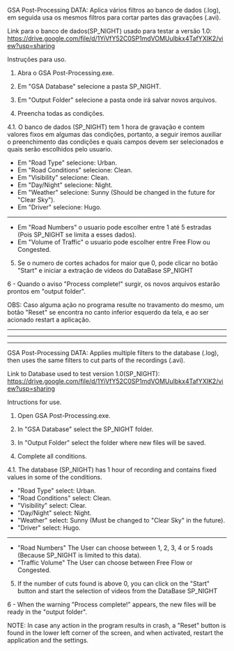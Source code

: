  GSA Post-Processing DATA: Aplica vários filtros ao banco de dados (.log), em seguida usa os mesmos filtros para cortar partes das gravações (.avi).
 
 Link para o banco de dados(SP_NIGHT) usado para testar a versão 1.0:
  https://drive.google.com/file/d/1YiVfY52C0SP1mdVOMUuIbkx4TafYXIK2/view?usp=sharing

Instruções para uso.

1. Abra o GSA Post-Processing.exe.

2. Em "GSA Database" selecione a pasta SP_NIGHT.

3. Em "Output Folder" selecione a pasta onde irá salvar novos arquivos.

4. Preencha todas as condições.
   
4.1. O banco de dados (SP_NIGHT) tem 1 hora de gravação e contem valores fixos em algumas das condições, portanto, a seguir iremos auxiliar o preenchimento das condições e quais campos devem ser selecionados e quais serão escolhidos pelo usuario.
   
  - Em "Road Type" selecione:  Urban.
  - Em "Road Conditions" selecione:  Clean.
  - Em "Visibility" selecione:  Clean.
  - Em "Day/Night" selecione:  Night.
  - Em "Weather" selecione:  Sunny (Should be changed in the future for "Clear Sky").
  - Em "Driver" selecione:  Hugo.
---   ---   ---   ---   ---   ---   ---   
 - Em "Road Numbers" o usuario pode escolher entre 1 até 5 estradas (Pois SP_NIGHT se limita a esses dados).
 - Em "Volume of Traffic" o usuario pode escolher entre Free Flow ou Congested.

5. Se o numero de cortes achados for maior que 0, pode clicar no botão "Start" e iniciar a extração de videos do DataBase SP_NIGHT

6 - Quando o aviso "Process complete!" surgir, os novos arquivos estarão prontos em "output folder".


OBS: Caso alguma ação no programa resulte no travamento do mesmo, um botão "Reset" se encontra no canto inferior esquerdo da tela, e ao ser acionado restart a aplicação.


_______________________________________________________________________________________________________________________________________________________________
_______________________________________________________________________________________________________________________________________________________________
_______________________________________________________________________________________________________________________________________________________________
 GSA Post-Processing DATA: Applies multiple filters to the database (.log), then uses the same filters to cut parts of the recordings (.avi).
 
 Link to Database used to test version 1.0(SP_NIGHT):
  https://drive.google.com/file/d/1YiVfY52C0SP1mdVOMUuIbkx4TafYXIK2/view?usp=sharing

 Intructions for use.

1. Open GSA Post-Processing.exe.

2. In "GSA Database" select the SP_NIGHT folder.

3. In "Output Folder" select the folder where new files will be saved.

4. Complete all conditions.
   
4.1. The database (SP_NIGHT) has 1 hour of recording and contains fixed values ​​in some of the conditions.
   
  - "Road Type" select: Urban.
  - "Road Conditions" select: Clean.
  - "Visibility" select: Clear.
  - "Day/Night" select: Night.
  - "Weather" select: Sunny (Must be changed to "Clear Sky" in the future).
  - "Driver" select: Hugo.
---   ---   ---   ---   ---   ---  
 - "Road Numbers" The User can choose between 1, 2, 3, 4 or 5 roads (Because SP_NIGHT is limited to this data).
 - "Traffic Volume" The User can choose between Free Flow or Congested.

5. If the number of cuts found is above 0, you can click on the "Start" button and start the selection of videos from the DataBase SP_NIGHT

6 - When the warning "Process complete!" appears, the new files will be ready in the "output folder".

NOTE: In case any action in the program results in crash, a "Reset" button is found in the lower left corner of the screen, and when activated, restart the application and the settings.
